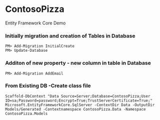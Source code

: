 # ContosoPizza
Entity Framework Core Demo 


### Initially migration and creation of Tables in Database
```
PM> Add-Migration InitialCreate
PM> Update-Database
```
### Additon of new property - new column in table in Database
```
PM> Add-Migration AddEmail
```


### From Existing DB -Create class file
```
Scaffold-DbContext "Data Source=Server;Database=ContosoPizza;User ID=sa;Password=password;Encrypt=True;TrustServerCertificate=True;" Microsoft.EntityFrameworkCore.SqlServer -ContextDir Data -OutputDir Models/Generated -Contextnamespace ContosoPizza.Data -Namespace ContosoPizza.Models

```
